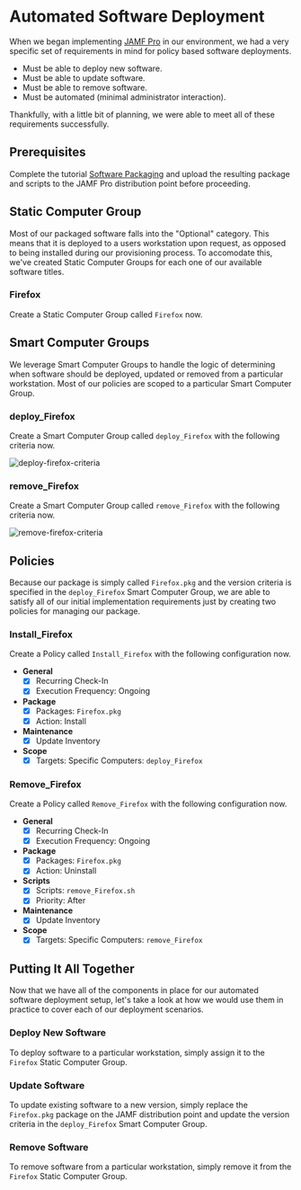# Automated Software Deployment

When we began implementing [JAMF Pro](https://www.jamf.com/products/jamf-pro/) in our environment, we had a very specific set of requirements in mind for policy based software deployments.

- Must be able to deploy new software.
- Must be able to update software.
- Must be able to remove software.
- Must be automated (minimal administrator interaction).

Thankfully, with a little bit of planning, we were able to meet all of these requirements successfully.

## Prerequisites

Complete the tutorial [Software Packaging](https://github.com/ToplessBanana/tutorials/tree/master/HOW-TO-software-packaging) and upload the resulting package and scripts to the JAMF Pro distribution point before proceeding.

## Static Computer Group

Most of our packaged software falls into the "Optional" category. This means that it is deployed to a users workstation upon request, as opposed to being installed during our provisioning process. To accomodate this, we've created Static Computer Groups for each one of our available software titles.

### Firefox

Create a Static Computer Group called `Firefox` now.

## Smart Computer Groups

We leverage Smart Computer Groups to handle the logic of determining when software should be deployed, updated or removed from a particular workstation. Most of our policies are scoped to a particular Smart Computer Group.

### deploy_Firefox

Create a Smart Computer Group called `deploy_Firefox` with the following criteria now.

![deploy-firefox-criteria](https://github.com/ToplessBanana/tutorials/blob/master/HOW-TO-automated-software-deployment/resources/deploy-firefox-criteria.png)

### remove_Firefox

Create a Smart Computer Group called `remove_Firefox` with the following criteria now.

![remove-firefox-criteria](https://github.com/ToplessBanana/tutorials/blob/master/HOW-TO-automated-software-deployment/resources/remove-firefox-criteria.png)

## Policies

Because our package is simply called `Firefox.pkg` and the version criteria is specified in the `deploy_Firefox` Smart Computer Group, we are able to satisfy all of our initial implementation requirements just by creating two policies for managing our package.

### Install_Firefox

Create a Policy called `Install_Firefox` with the following configuration now.

- **General**
  - [x] Recurring Check-In
  - [x] Execution Frequency: Ongoing
- **Package**
  - [x] Packages: `Firefox.pkg`
  - [x] Action: Install
- **Maintenance**
  - [x] Update Inventory
- **Scope**
  - [x] Targets: Specific Computers: `deploy_Firefox`

### Remove_Firefox

Create a Policy called `Remove_Firefox` with the following configuration now.

- **General**
  - [x] Recurring Check-In
  - [x] Execution Frequency: Ongoing
- **Package**
  - [x] Packages: `Firefox.pkg`
  - [x] Action: Uninstall
- **Scripts**
  - [x] Scripts: `remove_Firefox.sh`
  - [x] Priority: After
- **Maintenance**
  - [x] Update Inventory
- **Scope**
  - [x] Targets: Specific Computers: `remove_Firefox`

## Putting It All Together

Now that we have all of the components in place for our automated software deployment setup, let's take a look at how we would use them in practice to cover each of our deployment scenarios.

### Deploy New Software

To deploy software to a particular workstation, simply assign it to the `Firefox` Static Computer Group.

### Update Software

To update existing software to a new version, simply replace the `Firefox.pkg` package on the JAMF distribution point and update the version criteria in the `deploy_Firefox` Smart Computer Group.

### Remove Software

To remove software from a particular workstation, simply remove it from the `Firefox` Static Computer Group.
